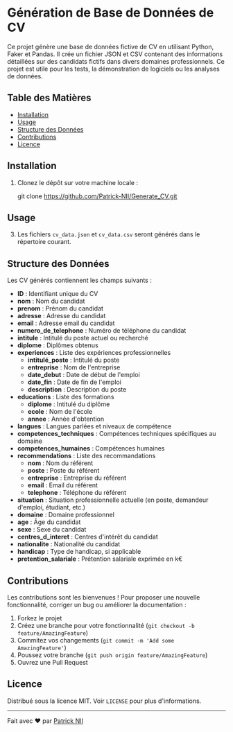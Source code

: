 # Génération de Base de Données de CV

Ce projet génère une base de données fictive de CV en utilisant Python, Faker et Pandas. Il crée un fichier JSON et CSV contenant des informations détaillées sur des candidats fictifs dans divers domaines professionnels. Ce projet est utile pour les tests, la démonstration de logiciels ou les analyses de données.

## Table des Matières

- [Installation](#installation)
- [Usage](#usage)
- [Structure des Données](#structure-des-données)
- [Contributions](#contributions)
- [Licence](#licence)

## Installation

1. Clonez le dépôt sur votre machine locale :

    git clone https://github.com/Patrick-NII/Generate_CV.git
   



## Usage

3. Les fichiers `cv_data.json` et `cv_data.csv` seront générés dans le répertoire courant.

## Structure des Données

Les CV générés contiennent les champs suivants :

- **ID** : Identifiant unique du CV
- **nom** : Nom du candidat
- **prenom** : Prénom du candidat
- **adresse** : Adresse du candidat
- **email** : Adresse email du candidat
- **numero_de_telephone** : Numéro de téléphone du candidat
- **intitule** : Intitulé du poste actuel ou recherché
- **diplome** : Diplômes obtenus
- **experiences** : Liste des expériences professionnelles
  - **intitulé_poste** : Intitulé du poste
  - **entreprise** : Nom de l'entreprise
  - **date_debut** : Date de début de l'emploi
  - **date_fin** : Date de fin de l'emploi
  - **description** : Description du poste
- **educations** : Liste des formations
  - **diplome** : Intitulé du diplôme
  - **ecole** : Nom de l'école
  - **annee** : Année d'obtention
- **langues** : Langues parlées et niveaux de compétence
- **competences_techniques** : Compétences techniques spécifiques au domaine
- **competences_humaines** : Compétences humaines
- **recommendations** : Liste des recommandations
  - **nom** : Nom du référent
  - **poste** : Poste du référent
  - **entreprise** : Entreprise du référent
  - **email** : Email du référent
  - **telephone** : Téléphone du référent
- **situation** : Situation professionnelle actuelle (en poste, demandeur d'emploi, étudiant, etc.)
- **domaine** : Domaine professionnel
- **age** : Âge du candidat
- **sexe** : Sexe du candidat
- **centres_d_interet** : Centres d'intérêt du candidat
- **nationalite** : Nationalité du candidat
- **handicap** : Type de handicap, si applicable
- **pretention_salariale** : Prétention salariale exprimée en k€

## Contributions

Les contributions sont les bienvenues ! Pour proposer une nouvelle fonctionnalité, corriger un bug ou améliorer la documentation :

1. Forkez le projet
2. Créez une branche pour votre fonctionnalité (`git checkout -b feature/AmazingFeature`)
3. Commitez vos changements (`git commit -m 'Add some AmazingFeature'`)
4. Poussez votre branche (`git push origin feature/AmazingFeature`)
5. Ouvrez une Pull Request

## Licence

Distribué sous la licence MIT. Voir `LICENSE` pour plus d'informations.

---

Fait avec ❤️ par [Patrick NII](https://github.com/Patrick-NII)

